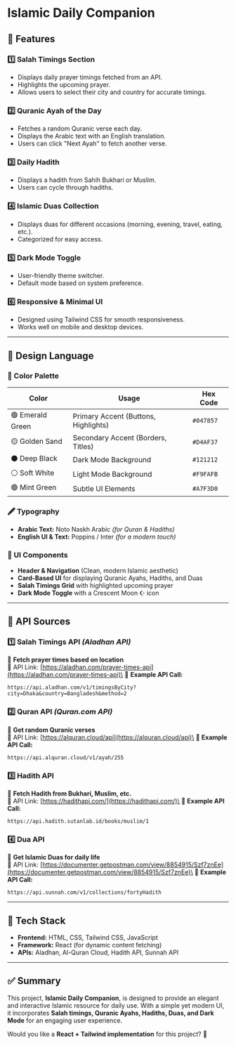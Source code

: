 # Islamic Daily Companion 

## **📌 Features**

### **1️⃣ Salah Timings Section**

- Displays daily prayer timings fetched from an API.
- Highlights the upcoming prayer.
- Allows users to select their city and country for accurate timings.

### **2️⃣ Quranic Ayah of the Day**

- Fetches a random Quranic verse each day.
- Displays the Arabic text with an English translation.
- Users can click "Next Ayah" to fetch another verse.

### **3️⃣ Daily Hadith**

- Displays a hadith from Sahih Bukhari or Muslim.
- Users can cycle through hadiths.

### **4️⃣ Islamic Duas Collection**

- Displays duas for different occasions (morning, evening, travel, eating, etc.).
- Categorized for easy access.

### **5️⃣ Dark Mode Toggle**

- User-friendly theme switcher.
- Default mode based on system preference.

### **6️⃣ Responsive & Minimal UI**

- Designed using Tailwind CSS for smooth responsiveness.
- Works well on mobile and desktop devices.

---

## **🎨 Design Language**

### **🔵 Color Palette**

| Color            | Usage                                | Hex Code  |
| ---------------- | ------------------------------------ | --------- |
| 🟢 Emerald Green | Primary Accent (Buttons, Highlights) | `#047857` |
| 🟡 Golden Sand   | Secondary Accent (Borders, Titles)   | `#D4AF37` |
| ⚫ Deep Black     | Dark Mode Background                 | `#121212` |
| ⚪ Soft White     | Light Mode Background                | `#F9FAFB` |
| 🟢 Mint Green    | Subtle UI Elements                   | `#A7F3D0` |

### **🖋 Typography**

- **Arabic Text:** Noto Naskh Arabic *(for Quran & Hadiths)*
- **English UI & Text:** Poppins / Inter *(for a modern touch)*

### **📜 UI Components**

- **Header & Navigation** (Clean, modern Islamic aesthetic)
- **Card-Based UI** for displaying Quranic Ayahs, Hadiths, and Duas
- **Salah Timings Grid** with highlighted upcoming prayer
- **Dark Mode Toggle** with a Crescent Moon ☪️ icon

---

## **🔗 API Sources**

### **1️⃣ Salah Timings API** *(Aladhan API)*

📌 **Fetch prayer times based on location**\
🔗 API Link: [https://aladhan.com/prayer-times-api](https://aladhan.com/prayer-times-api)\
📌 **Example API Call:**

```url
https://api.aladhan.com/v1/timingsByCity?city=Dhaka&country=Bangladesh&method=2
```

### **2️⃣ Quran API** *(Quran.com API)*

📌 **Get random Quranic verses**\
🔗 API Link: [https://alquran.cloud/api](https://alquran.cloud/api)\
📌 **Example API Call:**

```url
https://api.alquran.cloud/v1/ayah/255
```

### **3️⃣ Hadith API**

📌 **Fetch Hadith from Bukhari, Muslim, etc.**\
🔗 API Link: [https://hadithapi.com/](https://hadithapi.com/)\
📌 **Example API Call:**

```url
https://api.hadith.sutanlab.id/books/muslim/1
```

### **4️⃣ Dua API**

📌 **Get Islamic Duas for daily life**\
🔗 API Link: [https://documenter.getpostman.com/view/8854915/Szf7znEe](https://documenter.getpostman.com/view/8854915/Szf7znEe)\
📌 **Example API Call:**

```url
https://api.sunnah.com/v1/collections/fortyHadith
```

---

## **🚀 Tech Stack**

- **Frontend:** HTML, CSS, Tailwind CSS, JavaScript
- **Framework:** React (for dynamic content fetching)
- **APIs:** Aladhan, Al-Quran Cloud, Hadith API, Sunnah API

---

## **✅ Summary**

This project, **Islamic Daily Companion**, is designed to provide an elegant and interactive Islamic resource for daily use. With a simple yet modern UI, it incorporates **Salah timings, Quranic Ayahs, Hadiths, Duas, and Dark Mode** for an engaging user experience.

Would you like a **React + Tailwind implementation** for this project? 🚀

